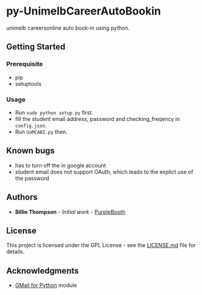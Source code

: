 # py-UnimelbCareerAutoBookin

unimelb careersonline auto book-in using python.

## Getting Started

### Prerequisite

+ pip
+ setuptools


### Usage

* Run `sudo python setup.py` first.
* fill the student email address, password and checking_freqency in `config.json`.
* Run `UoMCABI.py` then.


## Known bugs

+ has to turn off the in google account
+ student email does not support OAuth, which leads to the explict use of the password


## Authors

* **Billie Thompson** - *Initial work* -
[PurpleBooth](https://github.com/PurpleBooth)


## License

This project is licensed under the GPL License - see the
[LICENSE.md](LICENSE.md) file for details.


## Acknowledgments

* [GMail for Python](git://github.com/charlierguo/gmail.git) module